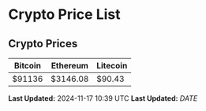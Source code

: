 # Crypto Price List

## Crypto Prices
| Bitcoin | Ethereum | Litecoin |
| ------- | -------- | -------- |
| $91136 | $3146.08 | $90.43 |
**Last Updated:** 2024-11-17 10:39 UTC
**Last Updated:** $DATE$
